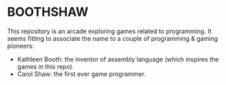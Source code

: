 # BOOTHSHAW

This repository is an arcade exploring games related to programming. It seems fitting to associate the name to a couple of programming & gaming pioneers:
- Kathleen Booth: the inventor of assembly language (which inspires the games in this repo).
- Carol Shaw: the first ever game programmer.
